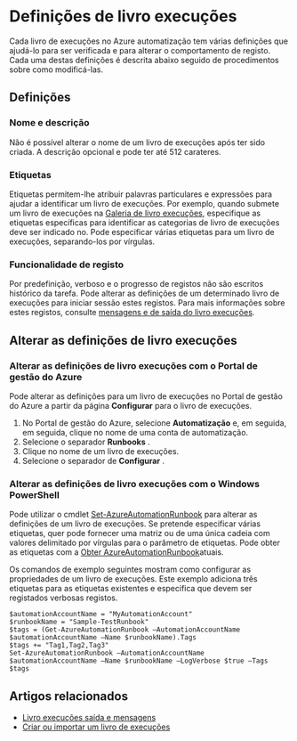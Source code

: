 <properties 
   pageTitle="Definições de livro execuções"
   description="Descreve as definições de configuração de um livro de execuções no Azure automatização e como alterá-los com o Portal de gestão do Azure e o Windows PowerShell."
   services="automation"
   documentationCenter=""
   authors="bwren"
   manager="stevenka"
   editor="tysonn" />
<tags 
   ms.service="automation"
   ms.devlang="na"
   ms.topic="article"
   ms.tgt_pltfrm="na"
   ms.workload="infrastructure-services"
   ms.date="02/09/2016"
   ms.author="bwren" />

# <a name="runbook-settings"></a>Definições de livro execuções

Cada livro de execuções no Azure automatização tem várias definições que ajudá-lo para ser verificada e para alterar o comportamento de registo. Cada uma destas definições é descrita abaixo seguido de procedimentos sobre como modificá-las.

## <a name="settings"></a>Definições

### <a name="name-and-description"></a>Nome e descrição

Não é possível alterar o nome de um livro de execuções após ter sido criada. A descrição opcional e pode ter até 512 carateres.

### <a name="tags"></a>Etiquetas

Etiquetas permitem-lhe atribuir palavras particulares e expressões para ajudar a identificar um livro de execuções. Por exemplo, quando submete um livro de execuções na [Galeria de livro execuções](https://msdn.microsoft.com/library/dn781422.aspx), especifique as etiquetas específicas para identificar as categorias de livro de execuções deve ser indicado no. Pode especificar várias etiquetas para um livro de execuções, separando-los por vírgulas.

### <a name="logging"></a>Funcionalidade de registo

Por predefinição, verboso e o progresso de registos não são escritos histórico da tarefa. Pode alterar as definições de um determinado livro de execuções para iniciar sessão estes registos. Para mais informações sobre estes registos, consulte [mensagens e de saída do livro execuções](https://msdn.microsoft.com/library/dn879148.aspx).

## <a name="changing-runbook-settings"></a>Alterar as definições de livro execuções

### <a name="changing-runbook-settings-with-the-azure-management-portal"></a>Alterar as definições de livro execuções com o Portal de gestão do Azure

Pode alterar as definições para um livro de execuções no Portal de gestão do Azure a partir da página **Configurar** para o livro de execuções.

1. No Portal de gestão do Azure, selecione **Automatização** e, em seguida, em seguida, clique no nome de uma conta de automatização.
1. Selecione o separador **Runbooks** .
1. Clique no nome de um livro de execuções.
1. Selecione o separador de **Configurar** .

### <a name="changing-runbook-settings-with-windows-powershell"></a>Alterar as definições de livro execuções com o Windows PowerShell

Pode utilizar o cmdlet [Set-AzureAutomationRunbook](https://msdn.microsoft.com/library/dn690275.aspx) para alterar as definições de um livro de execuções. Se pretende especificar várias etiquetas, quer pode fornecer uma matriz ou de uma única cadeia com valores delimitado por vírgulas para o parâmetro de etiquetas. Pode obter as etiquetas com a [Obter AzureAutomationRunbook](https://msdn.microsoft.com/library/dn690278.aspx)atuais.

Os comandos de exemplo seguintes mostram como configurar as propriedades de um livro de execuções. Este exemplo adiciona três etiquetas para as etiquetas existentes e especifica que devem ser registados verbosas registos.

    $automationAccountName = "MyAutomationAccount"
    $runbookName = "Sample-TestRunbook"
    $tags = (Get-AzureAutomationRunbook –AutomationAccountName $automationAccountName –Name $runbookName).Tags
    $tags += "Tag1,Tag2,Tag3"
    Set-AzureAutomationRunbook –AutomationAccountName $automationAccountName –Name $runbookName –LogVerbose $true –Tags $tags

## <a name="related-articles"></a>Artigos relacionados
- [Livro execuções saída e mensagens](../automation-runbook-output-and-messages) 
- [Criar ou importar um livro de execuções](https://msdn.microsoft.com/library/dn643637.aspx) 